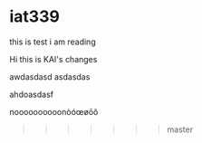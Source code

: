 # iat339

this is test i am reading 

Hi this is KAI's changes

awdasdasd asdasdas

ahdoasdasf

noooooooooonòóœøōõ
>>>>>>> master
